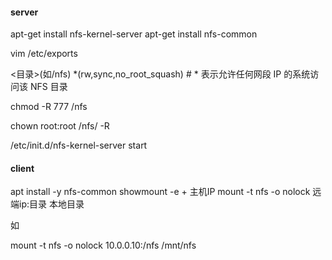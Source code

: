 #### server
apt-get install nfs-kernel-server
apt-get install nfs-common

vim /etc/exports

<目录>(如/nfs) *(rw,sync,no_root_squash)     # * 表示允许任何网段 IP 的系统访问该 NFS 目录

chmod -R 777 /nfs

chown root:root /nfs/ -R

/etc/init.d/nfs-kernel-server start

#### client
apt install -y nfs-common
showmount -e + 主机IP
mount -t nfs -o nolock 远端ip:目录 本地目录

如

mount -t nfs -o nolock 10.0.0.10:/nfs /mnt/nfs